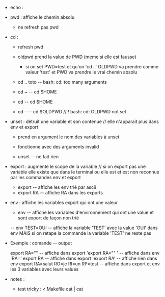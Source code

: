 - echo : 


- pwd : affiche le chemin absolu

	- ne refresh pas pwd

- cd : 

	- refresh pwd 

	- oldpwd prend la value de PWD (meme si elle est fausse)
		-	si on set PWD=test et qu'on 'cd ..' OLDPWD va prendre comme valeur 'test' et PWD va prendre le vrai chemin absolu

	- cd .. toto -- bash: cd: too many arguments

	- cd ~ -- cd $HOME

	- cd -- cd $HOME

	- cd - -- cd $OLDPWD // ! bash: cd: OLDPWD not set

- unset : détruit une variable et son contenue // elle n'apparait plus dans env et export

	- prend en argument le nom des variables à unset 

	- fonctionne avec des arguments invalid 

	- unset -- ne fait rien

- export : augmente le scope de la variable // si on export pas une variable elle existe que dans le terminal ou elle est et est non reconnue par les commandes env et export

	- export -- affiche les env trié par ascii
	- export RA -- affiche RA dans les exports


- env : affiche les variables export qui ont une valeur
	
	- env -- affiche les variables d'environnement qui ont une value et sont export de façon non trié 

	-- env TEST=OUI -- affiche la variable 'TEST' avec la value 'OUI' dans env MAIS si on retape la commande la variable 'TEST' ne reste pas


- Exemple : comande -- output

	export RA="" -- affiche dans export 'export RA="" ' -- affiche dans env 'RA='
	export RA    -- affiche dans export 'export RA' -- affiche rien dans env
	export RA=salut RO=je RI=un RP=test  -- affiche dans export et env les 3 variables avec leurs values





 - notes : 


	- test tricky : < Makefile cat | cat 
